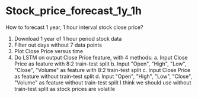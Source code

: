 # Stock_price_forecast_1y_1h

How to forecast 1 year, 1 hour interval stock close price?

1. Download 1 year of 1 hour period stock data
2. Filter out days without 7 data points
3. Plot Close Price versus time
4. Do LSTM on output Close Price feature, with 4 methods:
   a. Input Close Price as feature with 8:2 train-test split
   b. Input "Open", "High", "Low", "Close", "Volume" as feature with 8:2 train-test split
   c. Input Close Price as feature without train-test split
   d. Input "Open", "High", "Low", "Close", "Volume" as feature without train-test split
I think we should use without train-test split as stock prices are volatile
